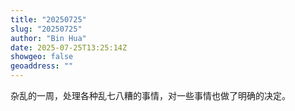 ```yaml
---
title: "20250725"
slug: "20250725"
author: "Bin Hua"
date: 2025-07-25T13:25:14Z
showgeo: false
geoaddress: ""
---
```


杂乱的一周，处理各种乱七八糟的事情，对一些事情也做了明确的决定。